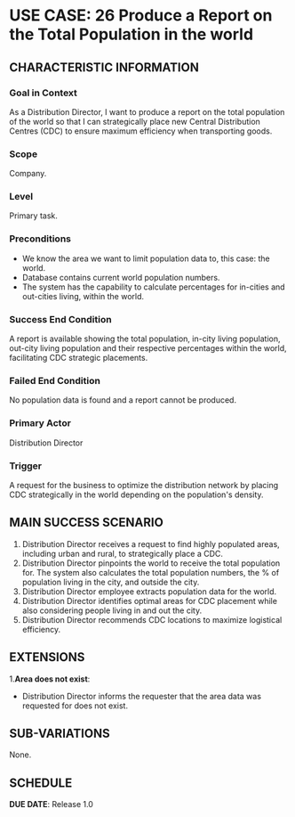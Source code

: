 # USE CASE: 26 Produce a Report on the Total Population in the world

## CHARACTERISTIC INFORMATION

### Goal in Context

As a Distribution Director, I want to produce a report on the total population of the world so that I can strategically place new Central Distribution Centres (CDC) to ensure maximum efficiency when transporting goods.

### Scope

Company.

### Level

Primary task.

### Preconditions

- We know the area we want to limit population data to, this case:  the world.
- Database contains current world population numbers.
- The system has the capability to calculate percentages for in-cities and out-cities living, within the world.

### Success End Condition

A report is available showing the total population, in-city living population, out-city living population and their respective percentages within the world, facilitating CDC strategic placements. 

### Failed End Condition

No population data is found and a report cannot be produced.

### Primary Actor

Distribution Director

### Trigger

A request for the business to optimize the distribution network by placing CDC strategically in the world depending on the population's density. 

## MAIN SUCCESS SCENARIO

1. Distribution Director receives a request to find highly populated areas, including urban and rural, to strategically place a CDC. 
2. Distribution Director pinpoints the world to receive the total population for. The system also calculates the total population numbers, the % of population living in the city, and outside the city. 
3. Distribution Director employee extracts population data for the world.
4. Distribution Director identifies optimal areas for CDC placement while also considering people living in and out the city. 
5. Distribution Director recommends CDC locations to maximize logistical efficiency.

## EXTENSIONS

1.**Area does not exist**:
  - Distribution Director informs the requester that the area data was requested for does not exist.

## SUB-VARIATIONS

None.

## SCHEDULE

**DUE DATE**: Release 1.0